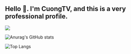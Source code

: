 ## Hello 👋. I'm CuongTV, and this is a very professional profile.

![](https://enlivit.com/assets/images/main_image.gif)

![Anurag's GitHub stats](https://github-readme-stats.vercel.app/api?username=cuonganh&show_icons=true)<br>

![Top Langs](https://github-readme-stats.vercel.app/api/top-langs/?username=cuonganh&layout=compact&langs_count=10)

<!--
**cuonganh/CuongTV** is a ✨ _special_ ✨ repository because its `README.md` (this file) appears on your GitHub profile.

Here are some ideas to get you started:

- 🔭 I’m currently working on ...
- 🌱 I’m currently learning ...
- 👯 I’m looking to collaborate on ...
- 🤔 I’m looking for help with ...
- 💬 Ask me about ...
- 📫 How to reach me: ...
- 😄 Pronouns: ...
- ⚡ Fun fact: ...
-->
